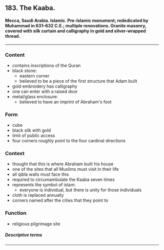 <!-- order:1 -->
## 183. The Kaaba. 

#### Mecca, Saudi Arabia. Islamic. Pre-Islamic monument; rededicated by Muhammad in 631–632 C.E.; multiple renovations. Granite masonry, covered with silk curtain and calligraphy in gold and silver-wrapped thread.

---

### Content
- contains inscriptions of the Quran
- black stone:
  - eastern corner
  - believed to be a piece of the first structure that Adam built
- gold embroidery has calligraphy
- one can enter with a raised door
- metal/glass enclosure:
  - believed to have an imprint of Abraham's foot

### Form
- cube
- black silk with gold
- limit of public access 
- four corners roughly point to the four cardinal directions

### Context
- thought that this is where Abraham built his house
- one of the sites that all Muslims must visit in their life
- all qibla walls must face this
- required to circumambulate the Kaaba seven times
- represents the symbol of islam:
  - everyone is individual, but there is unity for those individuals
- cloth is replaced annually
- corners named after the cities that they point to

### Function
- religious pilgrimage site

##### Descriptive terms

---
